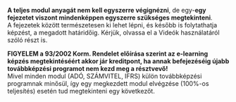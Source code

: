 **A teljes modul anyagát nem kell egyszerre végignézni**, de egy-**egy fejezetet viszont mindenképpen egyszerre szükséges megtekinteni**.   
A fejezetek között természetesen ki lehet lépni, és később is folytathatja képzést, a megadott határidőig. Kérjük, olvassa el a Videók használatáról szóló részt is.

**FIGYELEM a 93/2002 Korm. Rendelet előírása szerint az e-learning képzés megtekintéséért akkor jár kreditpont, ha annak befejezéséig újabb továbbképzési programot nem kezd meg a résztvevő!**  
Mivel minden modul (ADÓ, SZÁMVITEL, IFRS) külön továbbképzési programnak minősül, így egy megkezdett modul elvégzése (100%-os teljesítés) esetén tud megtekinteni egy következőt.
